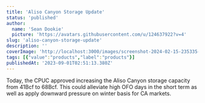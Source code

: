 ```yaml
---
title: 'Aliso Canyon Storage Update'
status: 'published'
author:
  name: 'Sean Dookie'
  picture: 'https://avatars.githubusercontent.com/u/124637922?v=4'
slug: 'aliso-canyon-storage-update'
description: ''
coverImage: 'http://localhost:3000/images/screenshot-2024-02-15-235335-Y5MD.png'
tags: [{"value":"products","label":"products"}]
publishedAt: '2023-09-01T02:51:13.380Z'
---
```


Today, the CPUC approved increasing the Aliso Canyon storage capacity from 41Bcf to 68Bcf. This could alleviate high OFO days in the short term as well as apply downward pressure on winter basis for CA markets.